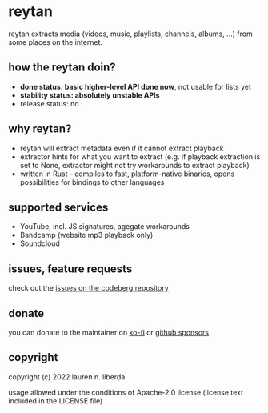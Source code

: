# reytan

reytan extracts media (videos, music, playlists, channels, albums, ...) from some places on the internet.

## how the reytan doin?

- **done status: basic higher-level API done now**, not usable for lists yet
- **stability status: absolutely unstable APIs**
- release status: no

## why reytan?

- reytan will extract metadata even if it cannot extract playback
- extractor hints for what you want to extract (e.g. if playback extraction is set to None, extractor might not try workarounds to extract playback)
- written in Rust - compiles to fast, platform-native binaries, opens possibilities for bindings to other languages

## supported services

- YouTube, incl. JS signatures, agegate workarounds
- Bandcamp (website mp3 playback only)
- Soundcloud

## issues, feature requests

check out the [issues on the codeberg repository](https://codeberg.org/transcast/reytan/issues)

## donate

you can donate to the maintainer on [ko-fi](https://ko-fi.com/selfisekai) or [github sponsors](https://github.com/sponsors/selfisekai)

## copyright

copyright (c) 2022 lauren n. liberda

usage allowed under the conditions of Apache-2.0 license (license text included in the LICENSE file)
